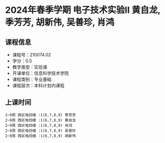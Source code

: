# 2024年春季学期 电子技术实验II 黄自龙, 季芳芳, 胡新伟, 吴善珍, 肖鸿






## 课程信息

- 课程号：210074.02
- 学分：0.5
- 教学类型：实验课
- 开课单位：信息科学技术学院
- 课程类别：专业基础
- 课程层次：本科计划内课程

## 上课时间

```
2~9周 西区电四楼 :1(6,7,8,9) 季芳芳
2~9周 西区电四楼 :1(6,7,8,9) 黄自龙
2~9周 西区电四楼 :1(6,7,8,9) 肖鸿
2~9周 西区电四楼 :1(6,7,8,9) 吴善珍
2~9周 西区电四楼 :1(6,7,8,9) 胡新伟
```

